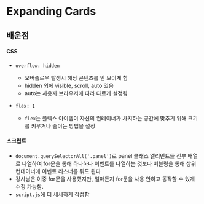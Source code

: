# Expanding Cards

## 배운점

#### CSS

 - `overflow: hidden`
    - 오버플로우 발생시 해당 콘텐츠를 안 보이게 함
    - hidden 외에 visible, scroll, auto 있음
    - auto는 사용자 브라우저에 따라 다르게 설정됨

- `flex: 1`
    - `flex`는 플렉스 아이템이 자신의 컨테이너가 차지하는 공간에 맞추기 위해 크기를 키우거나 줄이는 방법을 설정

#### 스크립트

- `document.querySelectorAll('.panel')`로 panel 클래스 엘리먼트들 전부 배열로 나열하여 for문을 통해 하나하나 이벤트를 나열하는 것보다 버블링을 통해 상위 컨테이너에 이벤트 리스너를 줘도 된다
- 강사님은 이중 for문을 사용했지만, 얼마든지 for문을 사용 안하고 동작할 수 있게 수정 가능함.
- `script.js`에 더 세세하게 작성함